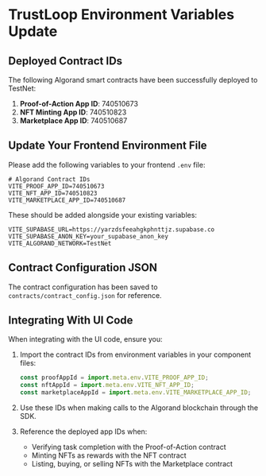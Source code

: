# TrustLoop Environment Variables Update

## Deployed Contract IDs

The following Algorand smart contracts have been successfully deployed to TestNet:

1. **Proof-of-Action App ID**: 740510673
2. **NFT Minting App ID**: 740510823
3. **Marketplace App ID**: 740510687

## Update Your Frontend Environment File

Please add the following variables to your frontend `.env` file:

```
# Algorand Contract IDs
VITE_PROOF_APP_ID=740510673
VITE_NFT_APP_ID=740510823
VITE_MARKETPLACE_APP_ID=740510687
```

These should be added alongside your existing variables:

```
VITE_SUPABASE_URL=https://yarzdsfeeahgkphnttjz.supabase.co
VITE_SUPABASE_ANON_KEY=your_supabase_anon_key
VITE_ALGORAND_NETWORK=TestNet
```

## Contract Configuration JSON

The contract configuration has been saved to `contracts/contract_config.json` for reference.

## Integrating With UI Code

When integrating with the UI code, ensure you:

1. Import the contract IDs from environment variables in your component files:
   ```javascript
   const proofAppId = import.meta.env.VITE_PROOF_APP_ID;
   const nftAppId = import.meta.env.VITE_NFT_APP_ID;
   const marketplaceAppId = import.meta.env.VITE_MARKETPLACE_APP_ID;
   ```

2. Use these IDs when making calls to the Algorand blockchain through the SDK.

3. Reference the deployed app IDs when:
   - Verifying task completion with the Proof-of-Action contract
   - Minting NFTs as rewards with the NFT contract
   - Listing, buying, or selling NFTs with the Marketplace contract
